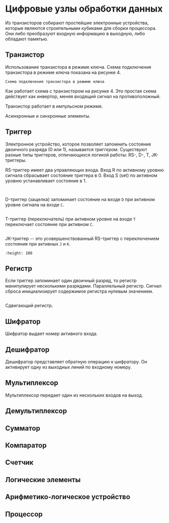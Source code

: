 # Цифровые узлы обработки данных

Из транзисторов собирают простейшие электронные устройства, которые являются строительными кубиками для сборки процессора.
Они либо преобразуют входную информацию в выходную, либо обладают памятью.

## Транзистор

Использование транзистора в режиме ключа.
Схема подключения транзистора в режиме ключа показана на рисунке 4.

```{figure} ../images/transistor-key-mode.png
Схема подключения транзистора в режиме ключа
```

Как работает схема с транзистором на рисунке 4.
Это простая схема действует как инвертор, меняя входящий сигнал на противоположный.

Транзистор работает в импульсном режиме.

Асинхронные и синхронные элементы.

## Триггер

Электронное устройство, которое позволяет запомнить состояние двоичного разряда (0 или 1), называется *триггером*.
Существуют разные типы триггеров, отличающихся логикой работы: RS-, D-, T, JK-триггеры.

RS-триггер имеет два управляющих входа.
Вход R по активному уровню сигнала сбрасывает состояние триггера в 0.
Вход S (set) по активном уровню устанавливает состояние в 1.

```{figure} ../images/SR-flip-flop.png
```
```{figure} ../images/SR-clocked-flip-flop.png
```

D-триггер (защелка) запоминает состояние на входе `D` при активном уровне сигнала на входе `C`.
```{figure} ../images/D-clocked-flip-flop.png
```

T-триггер (переключатель) при активном уровне на входе `T` переключает состояние при активном `C`.
```{figure} ../images/T-trigger.png
```

JK-триггер -- это усовершенствованный RS-триггер с переключением состояния при активных `J` и `K`.
```{figure} ../images/JK-trigger.gif
:height: 100
```

## Регистр

Если триггер запоминает один двоичный разряд, то регистр манипулирует несколькими разрядами.
Параллельный регистр.
Сигнал сброса инициализирует содержимое регистра нулевым значением.

```{figure} ../images/register-memory.png
```

Сдвигающий регистр.

## Шифратор

Шифратор выдает номер активного входа.

## Дешифратор

Дешифратор представляет обратную операцию к шифратору.
Он активирует одну из выходных линий по входному номеру.

## Мультиплексор

Мультиплексор передает один из нескольких входов на выход.

## Демультиплексор
## Сумматор
## Компаратор
## Счетчик
## Логические элементы
## Арифметико-логическое устройство
## Процессор

